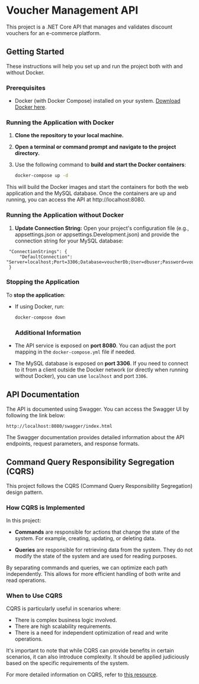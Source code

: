 # Voucher Management API

This project is a .NET Core API that manages and validates discount vouchers for an e-commerce platform.

## Getting Started

These instructions will help you set up and run the project both with and without Docker.

### Prerequisites

- Docker (with Docker Compose) installed on your system. [Download Docker here](https://www.docker.com/get-started).

### Running the Application with Docker

1. **Clone the repository to your local machine.**

2. **Open a terminal or command prompt and navigate to the project directory.**

3. Use the following command to **build and start the Docker containers**:

   ```bash
   docker-compose up -d
This will build the Docker images and start the containers for both the web application and the MySQL database.
Once the containers are up and running, you can access the API at http://localhost:8080.
### Running the Application without Docker
1. **Update Connection String:**
Open your project's configuration file (e.g., appsettings.json or appsettings.Development.json) and provide the connection string for your MySQL database:

  ```
   "ConnectionStrings": {
       "DefaultConnection": "Server=localhost;Port=3306;Database=voucherDb;User=dbuser;Password=voucher@123;"
   }
 ```
### Stopping the Application

To **stop the application**:

- If using Docker, run:

  ```bash
  docker-compose down
  ```

  ### Additional Information

- The API service is exposed on **port 8080**. You can adjust the port mapping in the `docker-compose.yml` file if needed.

- The MySQL database is exposed on **port 3306**. If you need to connect to it from a client outside the Docker network (or directly when running without Docker), you can use `localhost` and port `3306`.

## API Documentation

The API is documented using Swagger. You can access the Swagger UI by following the link below:
```
http://localhost:8080/swagger/index.html
```
The Swagger documentation provides detailed information about the API endpoints, request parameters, and response formats.


## Command Query Responsibility Segregation (CQRS)

This project follows the CQRS (Command Query Responsibility Segregation) design pattern.

### How CQRS is Implemented

In this project:

- **Commands** are responsible for actions that change the state of the system. For example, creating, updating, or deleting data.

- **Queries** are responsible for retrieving data from the system. They do not modify the state of the system and are used for reading purposes.

By separating commands and queries, we can optimize each path independently. This allows for more efficient handling of both write and read operations.

### When to Use CQRS

CQRS is particularly useful in scenarios where:

- There is complex business logic involved.
- There are high scalability requirements.
- There is a need for independent optimization of read and write operations.

It's important to note that while CQRS can provide benefits in certain scenarios, it can also introduce complexity. It should be applied judiciously based on the specific requirements of the system.

For more detailed information on CQRS, refer to [this resource](https://docs.microsoft.com/en-us/azure/architecture/patterns/cqrs).





